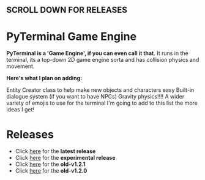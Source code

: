 ## **SCROLL DOWN FOR RELEASES**

# **PyTerminal Game Engine**

**PyTerminal is a 'Game Engine', if you can even call it that**. It runs in the terminal, its a top-down 2D game engine sorta and has collision physics and movement.

**Here's what I plan on adding:**

Entity Creator class to help make new objects and characters easy
Built-in dialogue system (if you want to have NPCs)
Gravity physics!!!!
A wider variety of emojis to use for the terminal
I'm going to add to this list the more ideas I get!

# Releases
- Click [here](https://github.com/FinalFenetix/PixelPython/releases/tag/LatestRelease) for the **latest release**
- Click [here](https://github.com/FinalFenetix/PixelPython/releases/experimental) for the **experimental release**
- Click [here](https://github.com/FinalFenetix/PixelPython/releases/tag/old-v1.2.1) for the **old-v1.2.1**
- Click [here](https://github.com/FinalFenetix/PixelPython/releases/tag/old-v1.2.0) for the **old-v1.2.0**
